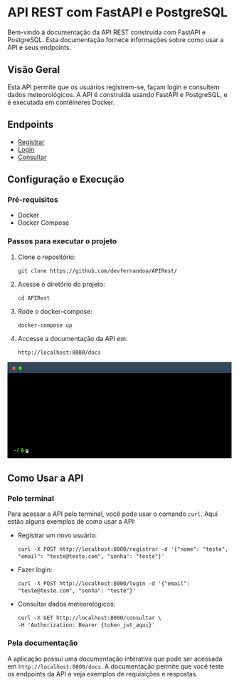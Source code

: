 # API REST com FastAPI e PostgreSQL

Bem-vindo à documentação da API REST construída com FastAPI e PostgreSQL. Esta documentação fornece informações sobre como usar a API e seus endpoints.

## Visão Geral

Esta API permite que os usuários registrem-se, façam login e consultem dados meteorológicos. A API é construída usando FastAPI e PostgreSQL, e é executada em contêineres Docker.

## Endpoints

- [Registrar](registrar.md)
- [Login](login.md)
- [Consultar](consultar.md)

## Configuração e Execução

### Pré-requisitos

- Docker
- Docker Compose

### Passos para executar o projeto

1. Clone o repositório:
   ```
   git clone https://github.com/devfernandoa/APIRest/
    ```
2. Acesse o diretório do projeto:
   ```
   cd APIRest
    ```
3. Rode o docker-compose:
   ```
   docker-compose up
    ```
4. Accesse a documentação da API em:
   ```
   http://localhost:8000/docs
    ```

![Gif Tutorial](Tutorial.gif)

## Como Usar a API

### Pelo terminal

Para acessar a API pelo terminal, você pode usar o comando `curl`. Aqui estão alguns exemplos de como usar a API:

- Registrar um novo usuário:

    ```
    curl -X POST http://localhost:8000/registrar -d '{"nome": "teste", "email": "teste@teste.com", "senha": "teste"}'
    ```

- Fazer login:

    ```
    curl -X POST http://localhost:8000/login -d '{"email": "teste@teste.com", "senha": "teste"}'
    ```

- Consultar dados meteorológicos:

    ```
    curl -X GET http://localhost:8000/consultar \
    -H 'Authorization: Bearer {token_jwt_aqui}'
    ```

### Pela documentação

A aplicação possui uma documentação interativa que pode ser acessada em `http://localhost:8000/docs`. A documentação permite que você teste os endpoints da API e veja exemplos de requisições e respostas.

